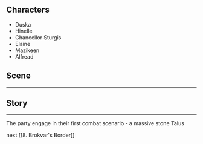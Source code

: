 ## Characters
- Duska
- Hinelle
- Chancellor Sturgis
- Elaine
- Mazikeen
- Alfread

## Scene

---

## Story
---

The party engage in their first combat scenario - a massive stone Talus




next [[8. Brokvar's Border]]
